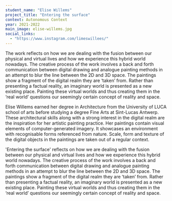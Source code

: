 ```yaml
---
student_name: "Elise Willems"
project_title: "Entering the surface"
context: Autonomous Context
year: 2021-2022
main_image: elise-willems.jpg
social_links:
  - "https://www.instagram.com/limeswillees/"
---
```

The work reflects on how we are dealing with the fusion between our physical and virtual lives and how we experience this hybrid world nowadays. The creative process of the work involves a back and forth communication between digital drawing and analogue painting methods in an attempt to blur the line between the 2D and 3D space. The paintings show a fragment of the digital realm they are ‘taken’ from. Rather than presenting a factual reality, an imaginary world is presented as a new existing place. Painting these virtual worlds and thus creating them in the ‘real world’ questions our seemingly certain concept of reality and space.

Elise Willems earned her degree in Architecture from the University of LUCA school of arts before studying a degree Fine Arts at Sint-Lucas Antwerp. These architectural skills along with a strong interest in the digital realm are the inspiration for her artistic painting practice. 
Her paintings contain visual elements of computer-generated imagery. It showcases an environment  with recognisable  forms referenced from nature. Scale, form and texture of the digital objects in the paintings are taken out of a regular context. 

'Entering the surface' reflects on how we are dealing with the fusion between our physical and virtual lives and how we experience this hybrid world nowadays. The creative process of the work involves a back and forth communication between digital drawing and analogue painting methods in an attempt to blur the line between the 2D and 3D space. The paintings show a fragment of the digital realm they are ‘taken’ from. Rather than presenting a factual reality, an imaginary world is presented as a new existing place. Painting these virtual worlds and thus creating them in the ‘real world’ questions our seemingly certain concept of reality and space.

